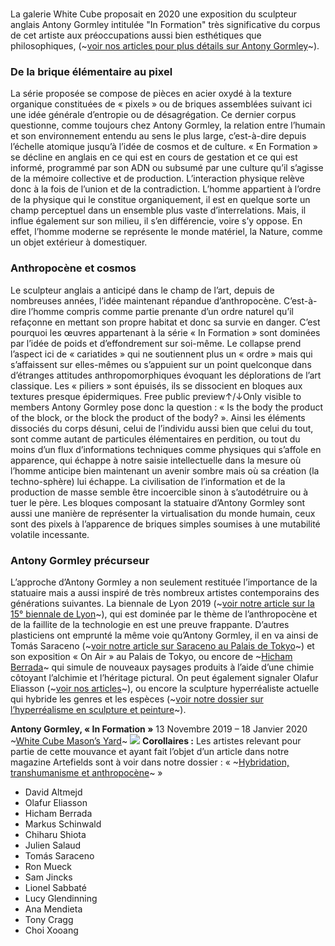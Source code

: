 # 

La galerie White Cube proposait en 2020 une exposition du sculpteur anglais Antony Gormley intitulée "In Formation" très significative du corpus de cet artiste aux préoccupations aussi bien esthétiques que philosophiques, (~[voir nos articles pour plus détails sur Antony Gormley](https://www.artefields.net/antony-gormley-monographie/)~).
### De la brique élémentaire au pixel
La série proposée se compose de pièces en acier oxydé à la texture organique constituées de « pixels » ou de briques assemblées suivant ici une idée générale d’entropie ou de désagrégation.
Ce dernier corpus questionne, comme toujours chez Antony Gormley, la relation entre l’humain et son environnement entendu au sens le plus large, c’est-à-dire depuis l’échelle atomique jusqu’à l’idée de cosmos et de culture. « En Formation » se décline en anglais en ce qui est en cours de gestation et ce qui est informé, programmé par son ADN ou subsumé par une culture qu’il s’agisse de la mémoire collective et de production. L’interaction physique relève donc à la fois de l’union et de la contradiction. L’homme appartient à l’ordre de la physique qui le constitue organiquement, il est en quelque sorte un champ perceptuel dans un ensemble plus vaste d’interrelations. Mais, il influe également sur son milieu, il s’en différencie, voire s’y oppose. En effet, l’homme moderne se représente le monde matériel, la Nature, comme un objet extérieur à domestiquer.
### Anthropocène et cosmos
Le sculpteur anglais a anticipé dans le champ de l’art, depuis de nombreuses années, l’idée maintenant répandue d’anthropocène. C’est-à-dire l’homme compris comme partie prenante d’un ordre naturel qu’il refaçonne en mettant son propre habitat et donc sa survie en danger.
C’est pourquoi les œuvres appartenant à la série « In Formation » sont dominées par l’idée de poids et d’effondrement sur soi-même. Le collapse prend l’aspect ici de « cariatides » qui ne soutiennent plus un « ordre » mais qui s’affaissent sur elles-mêmes ou s’appuient sur un point quelconque dans d’étranges attitudes anthropomorphiques évoquant les déplorations de l’art classique. Les « piliers » sont épuisés, ils se dissocient en bloques aux textures presque épidermiques.
Free public preview↑/↓Only visible to members
Antony Gormley pose donc la question : « Is the body the product of the block, or the block the product of the body? ».
Ainsi les éléments dissociés du corps désuni, celui de l’individu aussi bien que celui du tout, sont comme autant de particules élémentaires en perdition, ou tout du moins d’un flux d’informations techniques comme physiques qui s’affole en apparence, qui échappe à notre saisie intellectuelle dans la mesure où l’homme anticipe bien maintenant un avenir sombre mais où sa création (la techno-sphère) lui échappe. La civilisation de l’information et de la production de masse semble être incoercible sinon à s’autodétruire ou à tuer le père.
Les bloques composant la statuaire d’Antony Gormley sont aussi une manière de représenter la virtualisation du monde humain, ceux sont des pixels à l’apparence de briques simples soumises à une mutabilité volatile incessante.
### Antony Gormley précurseur
L’approche d’Antony Gormley a non seulement restituée l’importance de la statuaire mais a aussi inspiré de très nombreux artistes contemporains des générations suivantes. La biennale de Lyon 2019 (~[voir notre article sur la 15° biennale de Lyon](https://www.artefields.net/biennale-lyon-2019-images-expositions/)~), qui est dominée par le thème de l’anthropocène et de la faillite de la technologie en est une preuve frappante. D’autres plasticiens ont emprunté la même voie qu’Antony Gormley, il en va ainsi de Tomás Saraceno (~[voir notre article sur Saraceno au Palais de Tokyo](https://www.artefields.net/tomas-saraceno-on-air/)~) et son exposition « On Air » au Palais de Tokyo, ou encore de ~[Hicham Berrada](https://www.artefields.net/hicham-berrada-alchemical-painting/)~ qui simule de nouveaux paysages produits à l’aide d’une chimie côtoyant l’alchimie et l’héritage pictural. On peut également signaler Olafur Eliasson (~[voir nos articles](https://www.artefields.net/olafur-eliasson-versailles/)~), ou encore la sculpture hyperréaliste actuelle qui hybride les genres et les espèces (~[voir notre dossier sur l’hyperréalisme en sculpture et peinture](https://www.artefields.net/sculpture-peinture-hyperrealiste/)~).

**Antony Gormley, « In Formation »**
13 Novembre 2019 – 18 Janvier 2020 ~[White Cube Mason’s Yard](https://whitecube.com/)~
![](antony-gormley-in-formation-white-cube-gallery/antony-gormley-art-exhibition-white-cube-galllery-2019.007-1-1030x579.jpg)
**Corollaires :**
Les artistes relevant pour partie de cette mouvance et ayant fait l’objet d’un article dans notre magazine Artefields sont à voir dans notre dossier : « ~[Hybridation, transhumanisme et anthropocène](https://www.artefields.net/dossier-transhumanisme-art-contemporain/)~ »
* David Altmejd
* Olafur Eliasson
* Hicham Berrada
* Markus Schinwald
* Chiharu Shiota
* Julien Salaud
* Tomás Saraceno
* Ron Mueck
* Sam Jincks
* Lionel Sabbaté
* Lucy Glendinning
* Ana Mendieta
* Tony Cragg
* Choi Xooang
